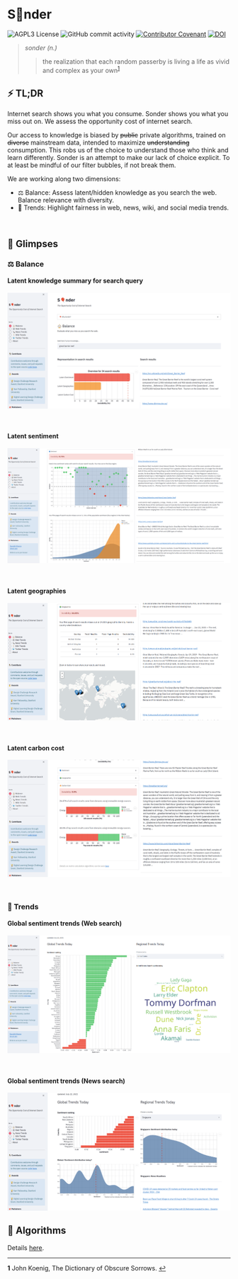 # S🎈nder

![AGPL3 License](https://img.shields.io/github/license/saurabh-khanna/sonder)
![GitHub commit activity](https://img.shields.io/github/commit-activity/m/saurabh-khanna/sonder)
[![Contributor Covenant](https://img.shields.io/badge/Contributor%20Covenant-v2.0%20adopted-ff69b4.svg)](CODE_OF_CONDUCT.md)
[![DOI](https://zenodo.org/badge/DOI/10.5281/zenodo.4536014.svg)](https://doi.org/10.5281/zenodo.4536014)


> *sonder (n.)*
>
>> the realization that each random passerby is living a life as vivid and complex as your own<sup id="a1">[1](#f1)</sup>


## ⚡ TL;DR

Internet search shows you what you consume. Sonder shows you what you miss out on. We assess the opportunity cost of internet search.

Our access to knowledge is biased by ~~public~~ private algorithms, trained on ~~diverse~~ mainstream data, intended to maximize ~~understanding~~ consumption. This robs us of the choice to understand those who think and learn differently. Sonder is an attempt to make our lack of choice explicit. To at least be mindful of our filter bubbles, if not break them.

We are working along two dimensions:

+ ⚖️ Balance: Assess latent/hidden knowledge as you search the web. Balance relevance with diversity.
+ 📣 Trends: Highlight fairness in web, news, wiki, and social media trends.


<br/>

## 👀 Glimpses

### ⚖️ Balance

#### Latent knowledge summary for search query

<p align="center">
  <img src="images/1.png" />
</p>

<br/>

#### Latent sentiment

<p align="center">
  <img src="images/2.png" />
</p>

<br/>

#### Latent geographies

<p align="center">
  <img src="images/3.png" />
</p>

<br/>

#### Latent carbon cost

<p align="center">
  <img src="images/4.png" />
</p>

<br/>

### 📣 Trends

#### Global sentiment trends (Web search)

<p align="center">
  <img src="images/5.png" />
</p>

<br/>

#### Global sentiment trends (News search)

<p align="center">
  <img src="images/6.png" />
</p>


## 🧮 Algorithms

Details [here](https://raw.githubusercontent.com/sonder-labs/sonder/main/slides_sonder.pdf).

---

<b id="f1">1</b> John Koenig, The Dictionary of Obscure Sorrows. [↩](#a1)
